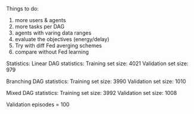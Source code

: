 
Things to do:
1) more users & agents
2) more tasks per DAG
3) agents with varing data ranges
4) evaluate the objectives (energy/delay)
5) Try with diff Fed averging schemes
6) compare without Fed learning


Statistics:
Linear DAG statistics:
  Training set size: 4021
  Validation set size: 979

Branching DAG statistics:
  Training set size: 3990
  Validation set size: 1010

Mixed DAG statistics:
  Training set size: 3992
  Validation set size: 1008

Validation episodes = 100